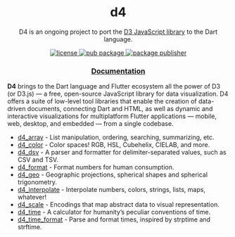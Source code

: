 <h1 align="center">
  d4
</h1>

<p align="center">
  D4 is an ongoing project to port the <a href="ttps://github.com/d3/d3">D3 JavaScript library</a> to the Dart language.
</p>

<p align="center">
  <a href="https://github.com/luizbarboza/d4/blob/main/LICENSE">
    <img src="https://img.shields.io/github/license/luizbarboza/d4" alt="license" />
  <a href="https://pub.dev/packages/d4">
    <img src="https://img.shields.io/pub/v/d4.svg" alt="pub package" />
  </a>
  <a href="https://pub.dev/packages/d4/publisher">
    <img src="https://img.shields.io/pub/publisher/d4.svg" alt="package publisher" />
  </a>
</p>

<h3 align="center">
  <a href="https://pub.dev/documentation/d4/latest/d4/d4-library.html">Documentation</a>
</h3>

**D4** brings to the Dart language and Flutter ecosystem all the power of D3 (or D3.js) — a free, open-source JavaScript library for data visualization. D4 offers a suite of low-level tool libraries that enable the creation of data-driven documents, connecting Dart and HTML, as well as dynamic and interactive visualizations for multiplatform Flutter applications — mobile, web, desktop, and embedded — from a single codebase.

* [d4_array](https://pub.dev/packages/d4_array) - List manipulation, ordering, searching, summarizing, etc.
* [d4_color](https://pub.dev/packages/d4_color) - Color spaces! RGB, HSL, Cubehelix, CIELAB, and more.
* [d4_dsv](https://pub.dev/packages/d4_dsv) - A parser and formatter for delimiter-separated values, such as CSV and TSV.
* [d4_format](https://pub.dev/packages/d4_format) - Format numbers for human consumption.
* [d4_geo](https://pub.dev/packages/d4_geo) - Geographic projections, spherical shapes and spherical trigonometry.
* [d4_interpolate](https://pub.dev/packages/d4_interpolate) - Interpolate numbers, colors, strings, lists, maps, whatever!
* [d4_scale](https://pub.dev/packages/d4_scale) - Encodings that map abstract data to visual representation.
* [d4_time](https://pub.dev/packages/d4_time) - A calculator for humanity’s peculiar conventions of time.
* [d4_time_format](https://pub.dev/packages/d4_time_format) - Parse and format times, inspired by strptime and strftime.